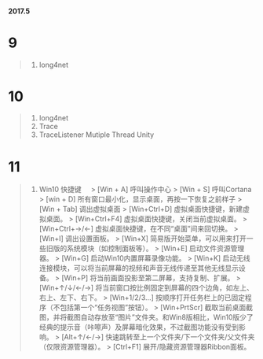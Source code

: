 #### 2017.5

# 9
> 1. long4net

# 10
> 1. long4net
> 2. Trace
> 3. TraceListener
> Mutiple Thread Unity

# 11
> 1. Win10 快捷键
     > [Win + A] 呼叫操作中心
     > [Win + S] 呼叫Cortana
     > [win + D] 所有窗口最小化，显示桌面，再按一下恢复之前样子
     > [Win + Tab] 调出虚拟桌面
     > [Win+Ctrl+D] 虚拟桌面快捷键，新建虚拟桌面。
     > [Win+Ctrl+F4] 虚拟桌面快捷键，关闭当前虚拟桌面。
     > [Win+Ctrl+→/←] 虚拟桌面快捷键，在不同“桌面”间来回切换。
     > [Win+I] 调出设置面板。
     > [Win+X] 简易版开始菜单，可以用来打开一些旧版的系统模块（如控制面板等）。
     > [Win+E] 启动文件资源管理器。
     > [Win+G] 启动Win10内置屏幕录像功能。
     > [Win+K] 启动无线连接模块，可以将当前屏幕的视频和声音无线传递至其他无线显示设备。
     > [Win+P] 将当前画面投影至第二屏幕，支持复制、扩展。
     > [Win+↑/↓/←/→] 将当前窗口按比例固定到屏幕的四个边角，如左上、右上、左下、右下。
     > [Win+1/2/3…]  按顺序打开任务栏上的已固定程序（不包括第一个“任务视图”按钮）。
     > [Win+PrtScr] 截取当前桌面截图，并将截图自动存放至“图片”文件夹。和Win8版相比，Win10版少了经典的提示音（咔嚓声）及屏幕暗化效果，不过截图功能没有受到影响。
     > [Alt+↑/←/→] 快速跳转至上一个文件夹/下一个文件夹/父文件夹（仅限资源管理器）。
     > [Ctrl+F1] 展开/隐藏资源管理器Ribbon面板。
